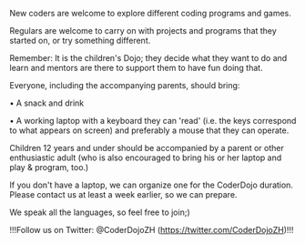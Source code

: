 New coders are welcome to explore different coding programs and games.

Regulars are welcome to carry on with projects and programs that they started on, or try something different.

Remember: It is the children's Dojo; they decide what they want to do and learn and mentors are there to support them to have fun doing that.

Everyone, including the accompanying parents, should bring:

• A snack and drink

• A working laptop with a keyboard they can 'read' (i.e. the keys correspond to what appears on screen) and preferably a mouse that they can operate.

Children 12 years and under should be accompanied by a parent or other enthusiastic adult (who is also encouraged to bring his or her laptop and play & program, too.)

If you don't have a laptop, we can organize one for the CoderDojo duration. Please contact us at least a week earlier, so we can prepare.

We speak all the languages, so feel free to join;)

!!!Follow us on Twitter: @CoderDojoZH (https://twitter.com/CoderDojoZH)!!!